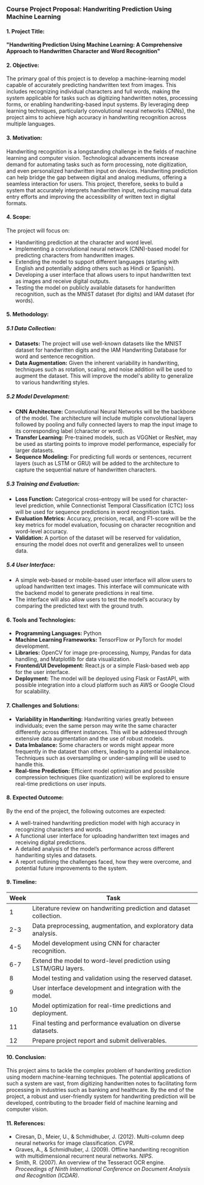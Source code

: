### Course Project Proposal: Handwriting Prediction Using Machine Learning

#### 1. **Project Title:**
   **"Handwriting Prediction Using Machine Learning: A Comprehensive Approach to Handwritten Character and Word Recognition"**

#### 2. **Objective:**
   The primary goal of this project is to develop a machine-learning model capable of accurately predicting handwritten text from images. This includes recognizing individual characters and full words, making the system applicable for tasks such as digitizing handwritten notes, processing forms, or enabling handwriting-based input systems. By leveraging deep learning techniques, particularly convolutional neural networks (CNNs), the project aims to achieve high accuracy in handwriting recognition across multiple languages.

#### 3. **Motivation:**
   Handwriting recognition is a longstanding challenge in the fields of machine learning and computer vision. Technological advancements increase demand for automating tasks such as form processing, note digitization, and even personalized handwritten input on devices. Handwriting prediction can help bridge the gap between digital and analog mediums, offering a seamless interaction for users. This project, therefore, seeks to build a system that accurately interprets handwritten input, reducing manual data entry efforts and improving the accessibility of written text in digital formats.

#### 4. **Scope:**
   The project will focus on:
   - Handwriting prediction at the character and word level.
   - Implementing a convolutional neural network (CNN)-based model for predicting characters from handwritten images.
   - Extending the model to support different languages (starting with English and potentially adding others such as Hindi or Spanish).
   - Developing a user interface that allows users to input handwritten text as images and receive digital outputs.
   - Testing the model on publicly available datasets for handwritten recognition, such as the MNIST dataset (for digits) and IAM dataset (for words).

#### 5. **Methodology:**

   ##### 5.1 Data Collection:
   - **Datasets:** The project will use well-known datasets like the MNIST dataset for handwritten digits and the IAM Handwriting Database for word and sentence recognition.
   - **Data Augmentation:** Given the inherent variability in handwriting, techniques such as rotation, scaling, and noise addition will be used to augment the dataset. This will improve the model's ability to generalize to various handwriting styles.

   ##### 5.2 Model Development:
   - **CNN Architecture:** Convolutional Neural Networks will be the backbone of the model. The architecture will include multiple convolutional layers followed by pooling and fully connected layers to map the input image to its corresponding label (character or word).
   - **Transfer Learning:** Pre-trained models, such as VGGNet or ResNet, may be used as starting points to improve model performance, especially for larger datasets.
   - **Sequence Modeling:** For predicting full words or sentences, recurrent layers (such as LSTM or GRU) will be added to the architecture to capture the sequential nature of handwritten characters.

   ##### 5.3 Training and Evaluation:
   - **Loss Function:** Categorical cross-entropy will be used for character-level prediction, while Connectionist Temporal Classification (CTC) loss will be used for sequence predictions in word recognition tasks.
   - **Evaluation Metrics:** Accuracy, precision, recall, and F1-score will be the key metrics for model evaluation, focusing on character recognition and word-level accuracy.
   - **Validation:** A portion of the dataset will be reserved for validation, ensuring the model does not overfit and generalizes well to unseen data.

   ##### 5.4 User Interface:
   - A simple web-based or mobile-based user interface will allow users to upload handwritten text images. This interface will communicate with the backend model to generate predictions in real time.
   - The interface will also allow users to test the model’s accuracy by comparing the predicted text with the ground truth.

#### 6. **Tools and Technologies:**
   - **Programming Languages:** Python
   - **Machine Learning Frameworks:** TensorFlow or PyTorch for model development.
   - **Libraries:** OpenCV for image pre-processing, Numpy, Pandas for data handling, and Matplotlib for data visualization.
   - **Frontend/UI Development:** React.js or a simple Flask-based web app for the user interface.
   - **Deployment:** The model will be deployed using Flask or FastAPI, with possible integration into a cloud platform such as AWS or Google Cloud for scalability.

#### 7. **Challenges and Solutions:**
   - **Variability in Handwriting:** Handwriting varies greatly between individuals; even the same person may write the same character differently across different instances. This will be addressed through extensive data augmentation and the use of robust models.
   - **Data Imbalance:** Some characters or words might appear more frequently in the dataset than others, leading to a potential imbalance. Techniques such as oversampling or under-sampling will be used to handle this.
   - **Real-time Prediction:** Efficient model optimization and possible compression techniques (like quantization) will be explored to ensure real-time predictions on user inputs.

#### 8. **Expected Outcome:**
   By the end of the project, the following outcomes are expected:
   - A well-trained handwriting prediction model with high accuracy in recognizing characters and words.
   - A functional user interface for uploading handwritten text images and receiving digital predictions.
   - A detailed analysis of the model’s performance across different handwriting styles and datasets.
   - A report outlining the challenges faced, how they were overcome, and potential future improvements to the system.

#### 9. **Timeline:**

| Week  | Task                                         |
|-------|----------------------------------------------|
| 1     | Literature review on handwriting prediction and dataset collection. |
| 2-3   | Data preprocessing, augmentation, and exploratory data analysis. |
| 4-5   | Model development using CNN for character recognition. |
| 6-7   | Extend the model to word-level prediction using LSTM/GRU layers. |
| 8     | Model testing and validation using the reserved dataset. |
| 9     | User interface development and integration with the model. |
| 10    | Model optimization for real-time predictions and deployment. |
| 11    | Final testing and performance evaluation on diverse datasets. |
| 12    | Prepare project report and submit deliverables. |

#### 10. **Conclusion:**
   This project aims to tackle the complex problem of handwriting prediction using modern machine-learning techniques. The potential applications of such a system are vast, from digitizing handwritten notes to facilitating form processing in industries such as banking and healthcare. By the end of the project, a robust and user-friendly system for handwriting prediction will be developed, contributing to the broader field of machine learning and computer vision.

#### 11. **References:**
   - Ciresan, D., Meier, U., & Schmidhuber, J. (2012). Multi-column deep neural networks for image classification. *CVPR*.
   - Graves, A., & Schmidhuber, J. (2009). Offline handwriting recognition with multidimensional recurrent neural networks. *NIPS*.
   - Smith, R. (2007). An overview of the Tesseract OCR engine. *Proceedings of Ninth International Conference on Document Analysis and Recognition (ICDAR)*.
